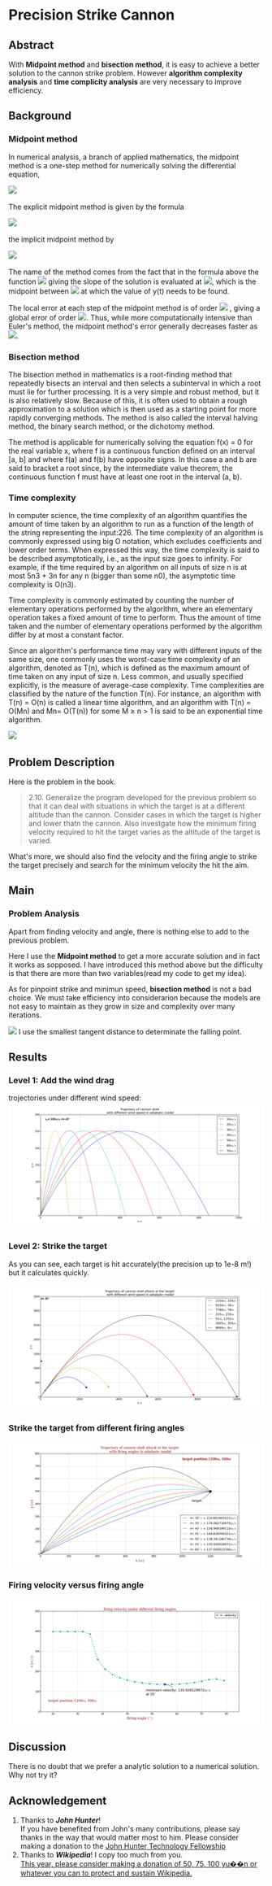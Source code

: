 # Precision Strike Cannon

## Abstract
With **Midpoint method** and **bisection method**, it is easy to achieve a better solution to the cannon strike problem. However **algorithm complexity analysis** and **time complicity analysis** are very necessary to improve efficiency.

## Background

### Midpoint method
In numerical analysis, a branch of applied mathematics, the midpoint method is a one-step method for numerically solving the differential equation,

![](https://wikimedia.org/api/rest_v1/media/math/render/svg/93d3b3d1333a6e29067bbc581f838a7ad9c80ed1)

The explicit midpoint method is given by the formula

![](https://wikimedia.org/api/rest_v1/media/math/render/svg/9933a47f9d54f550540fb1564a0847ca67b1d221)

the implicit midpoint method by

![](https://wikimedia.org/api/rest_v1/media/math/render/svg/9a15a822c61ee7c1e3afa1c9aa8cbd2a8813616d)

The name of the method comes from the fact that in the formula above the function ![](https://wikimedia.org/api/rest_v1/media/math/render/svg/132e57acb643253e7810ee9702d9581f159a1c61) giving the slope of the solution is evaluated at ![](https://wikimedia.org/api/rest_v1/media/math/render/svg/17cd238de933ee55c4546519c641f1ea89768665), which is the midpoint between ![](https://wikimedia.org/api/rest_v1/media/math/render/svg/271566db7e8ca8616a4dc3efb6c5982a2d987ee3) at which the value of y(t) needs to be found.

The local error at each step of the midpoint method is of order ![](https://wikimedia.org/api/rest_v1/media/math/render/svg/077424bdf6453bff2898984bb5cacbbf0f5c6701) , giving a global error of order ![](https://wikimedia.org/api/rest_v1/media/math/render/svg/ef8fbc966dadcc29b1dadfa1352bb624b31eceb7). Thus, while more computationally intensive than Euler's method, the midpoint method's error generally decreases faster as ![](https://wikimedia.org/api/rest_v1/media/math/render/svg/3f15c1e6800f6e3fca9fec99720fc67a13780215).

### Bisection method
The bisection method in mathematics is a root-finding method that repeatedly bisects an interval and then selects a subinterval in which a root must lie for further processing. It is a very simple and robust method, but it is also relatively slow. Because of this, it is often used to obtain a rough approximation to a solution which is then used as a starting point for more rapidly converging methods. The method is also called the interval halving method, the binary search method, or the dichotomy method.

The method is applicable for numerically solving the equation f(x) = 0 for the real variable x, where f is a continuous function defined on an interval [a, b] and where f(a) and f(b) have opposite signs. In this case a and b are said to bracket a root since, by the intermediate value theorem, the continuous function f must have at least one root in the interval (a, b).

### Time complexity
In computer science, the time complexity of an algorithm quantifies the amount of time taken by an algorithm to run as a function of the length of the string representing the input:226. The time complexity of an algorithm is commonly expressed using big O notation, which excludes coefficients and lower order terms. When expressed this way, the time complexity is said to be described asymptotically, i.e., as the input size goes to infinity. For example, if the time required by an algorithm on all inputs of size n is at most 5n3 + 3n for any n (bigger than some n0), the asymptotic time complexity is O(n3).

Time complexity is commonly estimated by counting the number of elementary operations performed by the algorithm, where an elementary operation takes a fixed amount of time to perform. Thus the amount of time taken and the number of elementary operations performed by the algorithm differ by at most a constant factor.

Since an algorithm's performance time may vary with different inputs of the same size, one commonly uses the worst-case time complexity of an algorithm, denoted as T(n), which is defined as the maximum amount of time taken on any input of size n. Less common, and usually specified explicitly, is the measure of average-case complexity. Time complexities are classified by the nature of the function T(n). For instance, an algorithm with T(n) = O(n) is called a linear time algorithm, and an algorithm with T(n) = O(Mn) and Mn= O(T(n)) for some M ≥ n > 1 is said to be an exponential time algorithm.

![](https://upload.wikimedia.org/wikipedia/commons/thumb/7/7e/Comparison_computational_complexity.svg/250px-Comparison_computational_complexity.svg.png)

## Problem Description
Here is the problem in the book.

> 2.10. Generalize the program developed for the previous problem so that it can deal with situations in which the target is at a different altitude than the cannon. Consider cases in which the target is higher and lower thatn the cannon. Also investgate how the minimum firing velocity required to hit the target varies as the altitude of the target is varied.

What's more, we should also find the velocity and the firing angle to strike the target precisely and search for the minimum velocity the hit the aim.

## Main
### Problem Analysis
Apart from finding velocity and angle, there is nothing else to add to the previous problem.  

Here I use the **Midpoint method** to get a more accurate solution and in fact it works as sopposed. I have introduced this method above but the difficulty is that there are more than two variables(read my code to get my idea).  
 
As for pinpoint strike and minimun speed, **bisection method** is not a bad choice. We must take efficiency into considerarion because  the models are not easy to maintain as they grow in size and complexity over many iterations.

![](http://images2015.cnblogs.com/blog/828056/201601/828056-20160110145045871-2120864610.png)
I use the smallest tangent distance to determinate the falling point.

## Results
### Level 1: Add the wind drag
trojectories under different wind speed:
![](./windspeed.png)

### Level 2: Strike the target
As you can see, each target is hit accurately(the precision up to 1e-8 m!) but it calculates quickly.

![](./strike.png)

### Strike the target from different firing angles
![](./strikes.png)

### Firing velocity versus firing angle
![](./vtheta.png)

## Discussion
There is no doubt that we prefer a analytic solution to a numerical solution. Why not try it?

## Acknowledgement
1. Thanks to **_John Hunter_**!  
If you have benefited from John's many contributions, please say thanks in the way that would matter most to him. Please consider making a donation to the <a href="http://numfocus.org/johnhunter/">John Hunter Technology Fellowship</a>
2. Thanks to **_Wikipedia_**! I copy too much from you.  
[This year, please consider making a donation of 50, 75, 100 yu��n or whatever you can to protect and sustain Wikipedia.](https://donate.wikimedia.org/w/index.php?title=Special:FundraiserLandingPage&country=CN&uselang=en&utm_medium=sidebar&utm_source=donate&utm_campaign=C13_en.wikipedia.org)

